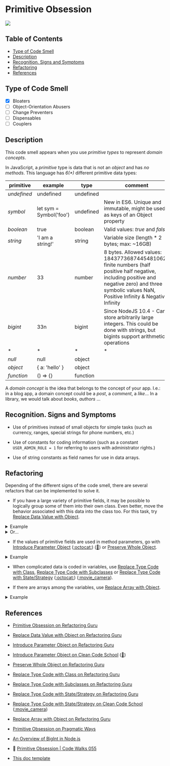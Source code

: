 # Primitive Obsession

![](https://www.pragmaticways.com/wp-content/uploads/2020/02/code-smells-primitive-obsession.png)

## Table of Contents

- [Type of Code Smell](#type-of-code-smell)
- [Description](#description)
- [Recognition. Signs and Symptoms](#recognition-signs-and-symptoms)
- [Refactoring](#refactoring)
- [References](#references)

## Type of Code Smell

- [x] Bloaters
- [ ] Object-Orientation Abusers
- [ ] Change Preventers
- [ ] Dispensables
- [ ] Couplers

## Description

This code smell appears when you use *primitive types* to represent *domain concepts*.

In JavaScript, a *primitive* type is data that is not an _object_ and has _no methods_. This language has _6(*)_ different primitive data types:

|   primitive   |         example         |    type     | comment |
|---------------|-------------------------|-------------|---------|
|  _undefined_  |       undefined         |  undefined  |         |
|   _symbol_    | let sym = Symbol('foo') |  undefined  | New in ES6. Unique and immutable, might be used as keys of an Object property |
|   _boolean_   |          true           |   boolean   | Valid values: *true* and *false* |
|   _string_    |     'I am a string!'    |   string    | Variable size (length * 2 bytes; max: ~16GB) |
|   _number_    |           33            |   number    | 8 bytes. Allowed values: 18437736874454810624 finite numbers (half positive half negative, including positive and negative zero) and three symbolic values NaN, Positive Infinity & Negative Infinity |
|   _bigint_    |           33n           |   bigint    | Since NodeJS 10.4 - Can store arbitrarily large integers. This could be done with strings, but bigints support arithmetic operations |
|       *       |           *             |     *       |   *     |
|    _null_     |          null           |   object    |         |
|   _object_    |     { a: 'hello' }      |   object    |         |
|  _function_   |         () => {}        |  function   |         |


A *domain concept* is the idea that belongs to the concept of your app. I.e.: in a blog app, a domain concept could be a _post_, a _comment_, a _like_... In a library, we would talk about _books_, _authors_ ...


## Recognition. Signs and Symptoms

- Use of primitives instead of small objects for simple tasks (such as currency, ranges, special strings for phone numbers, etc.)

- Use of constants for coding information (such as a constant `USER_ADMIN_ROLE = 1` for referring to users with administrator rights.)

- Use of string constants as field names for use in data arrays.

## Refactoring

Depending of the different signs of the code smell, there are several refactors that can be implemented to solve it.

- If you have a large variety of primitive fields, it may be possible to logically group some of them into their own class. Even better, move the behavior associated with this data into the class too. For this task, try [Replace Data Value with Object](https://refactoring.guru/replace-data-value-with-object).

<details>
  <summary>Example</summary>
  From:
```java
class User {
  private String userName;
  private String password;

  public User(String userName, String password) {
    this.userName = userName;
    this.password = password;
  }
}
```
To:
```java
class Password {
  private String value;

  public Password(String value) {
    if (value.length() < 8) {
      throw new InvalidPasswordException('too short!!');
    }
    this.value = value;
  };
}

class User {
  private String userName;
  private Password password;

  public User(String userName, Password password) {
    this.userName = userName;
    this.password = password;
  }
};

User user = new User('leonardoDaVinci', 'leoInDaHous');
```
</details>

<details>
  <summary>Or...</summary>
  From:
```javascript
const User = (name, email) => ({
  name,
  email,
});
```

To:
```javascript
const Name = value => { ... };
const Email = value => { ... };

const User = (_name, _email) => ({
  name: Name(_name),
  email: Email(_email),
});
```
</details>

- If the values of primitive fields are used in method parameters, go with [Introduce Parameter Object](https://refactoring.guru/introduce-parameter-object) ([:octocat:](https://github.com/guidesmiths/clean-code-school/tree/master/refactors/introduce-parameter-object)) ([:movie_camera:](https://youtu.be/k-5M7oR5hLI)) or [Preserve Whole Object](https://refactoring.guru/preserve-whole-object).

<details>
  <summary>Example</summary>
  From:
```javascript
const calculateSeconds = (startDate, endDate) => { ... };
```

To:
```javascript
const calculateSeconds = (dateRange) => { ... };
```
</details>


- When complicated data is coded in variables, use [Replace Type Code with Class](https://refactoring.guru/replace-type-code-with-classs), [Replace Type Code with Subclasses](https://refactoring.guru/replace-type-code-with-subclasses) or [Replace Type Code with State/Strategy](https://refactoring.guru/replace-type-code-with-state-strategy) ([:octocat:](https://github.com/guidesmiths/clean-code-school/tree/master/refactors/replace-type-code-with-state-or-strategy)) ([:movie_camera](https://youtu.be/L4vHWK12rIQ)).

- If there are arrays among the variables, use [Replace Array with Object](https://refactoring.guru/replace-array-with-object).

<details>
  <summary>Example</summary>
From:
```javascript
const row = [];
row[0] = 'Betis';
row[1] = 'Joaquín';
```

To
```javascript
const Row = (teamName, teamCaptain) => ({
  teamName,
  teamCaptain,
});
const row = Row('Betis', 'Joaquín';
});
```
</details>


## References

- [Primitive Obsession on Refactoring Guru](https://refactoring.guru/smells/primitive-obsession)

- [Replace Data Value with Object on Refactoring Guru](https://refactoring.guru/replace-data-value-with-object)

- [Introduce Parameter Object on Refactoring Guru](https://refactoring.guru/introduce-parameter-object)

- [Introduce Parameter Object on Clean Code School](https://github.com/guidesmiths/clean-code-school/tree/master/refactors/introduce-parameter-object) ([:movie_camera:](https://youtu.be/k-5M7oR5hLI))

- [Preserve Whole Object on Refactoring Guru](https://refactoring.guru/preserve-whole-object)

- [Replace Type Code with Class on Refactoring Guru](https://refactoring.guru/replace-type-code-with-classs)

- [Replace Type Code with Subclasses on Refactoring Guru](https://refactoring.guru/replace-type-code-with-subclasses) 

- [Replace Type Code with State/Strategy on Refactoring Guru](https://refactoring.guru/replace-type-code-with-state-strategy)

- [Replace Type Code with State/Strategy on Clean Code School](https://github.com/guidesmiths/clean-code-school/tree/master/refactors/replace-type-code-with-state-or-strategy) ([:movie_camera](https://youtu.be/L4vHWK12rIQ))

- [Replace Array with Object on Refactoring Guru](https://refactoring.guru/replace-array-with-object)

- [Primitive Obsession on Pragmatic Ways](https://www.pragmaticways.com/31-code-smells-you-must-know/#10_Primitive_Obsession)

- [An Overview of BigInt in Node.js](http://thecodebarbarian.com/an-overview-of-bigint-in-node-js.html)

- :movie_camera: [Primitive Obsession | Code Walks 055](https://www.youtube.com/watch?v=wKtooLW8GDc)

- [This doc template](https://gist.github.com/reymon359/1dbeab82c0323cc2d6e0d010ba71ebe4)
